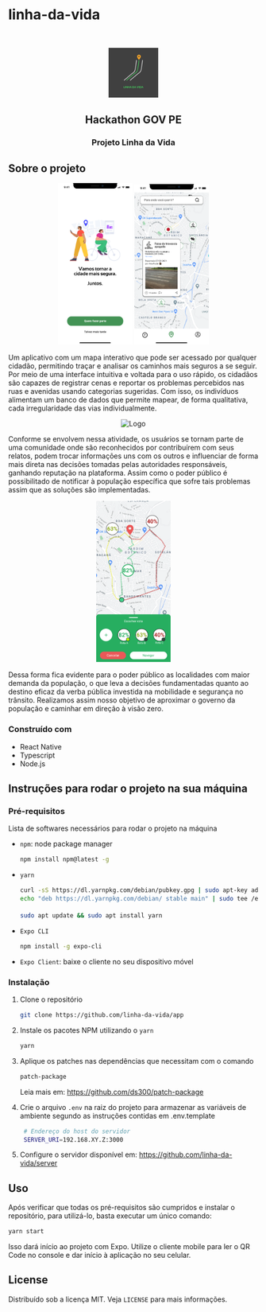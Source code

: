 # linha-da-vida

<!-- PROJECT LOGO -->
<br />
<p align="center">
  <a href="https://github.com/othneildrew/Best-README-Template">
    <img src="assets/logo.png" alt="Logo" width=100>
    
  </a>

  <h2 align="center">Hackathon GOV PE</h2>
  <h3 align="center">Projeto Linha da Vida</h3>

<!-- ABOUT THE PROJECT -->

## Sobre o projeto

<p align="center" width="100%">
  <img src="assets/Onboarding Screen.png"  alt="Logo" width=150>
  <img src="assets/Home _ Map 5.png"  alt="Logo" width=150>
</p>

Um aplicativo com um mapa interativo que pode ser acessado por qualquer cidadão, permitindo traçar e analisar os caminhos mais seguros a se seguir. Por meio de uma interface intuitiva e voltada para o uso rápido, os cidadãos são capazes de registrar cenas e reportar os problemas percebidos nas ruas e avenidas usando categorias sugeridas. Com isso, os indivíduos alimentam um banco de dados que permite mapear, de forma qualitativa, cada irregularidade das vias individualmente.

<p align="center" width="100%">
  <img src="assets/onboarding.gif"  alt="Logo" width=150>
</p>
Conforme se envolvem nessa atividade, os usuários se tornam parte de uma comunidade onde são reconhecidos por contribuírem com seus relatos, podem trocar informações uns com os outros e influenciar de forma mais direta nas decisões tomadas pelas autoridades responsáveis, ganhando reputação na plataforma. Assim como o poder público é possibilitado de notificar à população específica que sofre tais problemas assim que as soluções são implementadas.

<p align="center" width="100%">
  <img src="assets/Share.png"  alt="Logo" width=150>
</p>
Dessa forma fica evidente para o poder público as localidades com maior demanda da população, o que leva a decisões fundamentadas quanto ao destino eficaz da verba pública investida na mobilidade e segurança no trânsito. Realizamos assim nosso objetivo de aproximar o governo da população e caminhar em direção à visão zero.

### Construído com

- React Native
- Typescript
- Node.js

## Instruções para rodar o projeto na sua máquina

### Pré-requisitos

Lista de softwares necessários para rodar o projeto na máquina

- `npm`: node package manager
  ```sh
  npm install npm@latest -g
  ```
- `yarn`

  ```sh
  curl -sS https://dl.yarnpkg.com/debian/pubkey.gpg | sudo apt-key add -
  echo "deb https://dl.yarnpkg.com/debian/ stable main" | sudo tee /etc/apt/sources.list.d/yarn.list

  sudo apt update && sudo apt install yarn
  ```

- `Expo CLI`

  ```sh
  npm install -g expo-cli
  ```

- `Expo Client`: baixe o cliente no seu dispositivo móvel

### Instalação

1. Clone o repositório
   ```sh
   git clone https://github.com/linha-da-vida/app
   ```
2. Instale os pacotes NPM utilizando o `yarn`

   ```sh
   yarn
   ```

3. Aplique os patches nas dependências que necessitam com o comando

   ```sh
   patch-package
   ```

   Leia mais em: https://github.com/ds300/patch-package

4. Crie o arquivo `.env` na raiz do projeto para armazenar as variáveis de ambiente segundo as instruções contidas em .env.template

   ```sh
    # Endereço do host do servidor
    SERVER_URI=192.168.XY.Z:3000
   ```

5. Configure o servidor disponível em: https://github.com/linha-da-vida/server

## Uso

Após verificar que todas os pré-requisitos são cumpridos e instalar o repositório, para utilizá-lo, basta executar um único comando:

```sh
yarn start
```

Isso dará início ao projeto com Expo. Utilize o cliente mobile para ler o QR Code no console e dar início à aplicação no seu celular.

<!-- LICENSE -->

## License

Distribuído sob a licença MIT. Veja `LICENSE` para mais informações.
